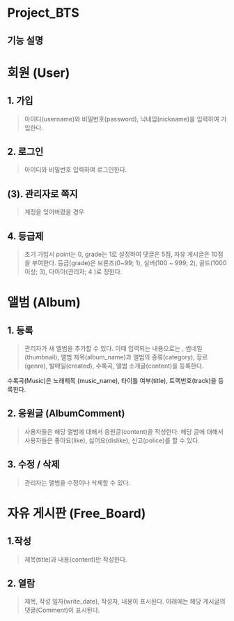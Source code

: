 # Project_BTS

## 기능 설명
# 회원 (User)
## 1. 가입
> 아이디(username)와 비밀번호(password), 닉네임(nickname)을 입력하여 가입한다.

## 2. 로그인
> 아이디와 비밀번호 입력하여 로그인한다.

## (3). 관리자로 쪽지
> 계정을 잊어버렸을 경우

## 4. 등급제
> 초기 가입시 point는 0, grade는 1로 설정하여 댓글은 5점, 자유 게시글은 10점을 부여한다.
> 등급(grade)은 브론즈(0~99; 1), 실버(100 ~ 999; 2), 골드(1000 이상; 3), 다이아(관리자; 4 )로 정한다. 


# 앨범 (Album)
## 1. 등록 
> 관리자가 새 앨범을 추가할 수 있다. 이때 입력되는 내용으로는 , 썸네일(thumbnail), 앨범 제목(album_name)과  앨범의 종류(category), 장르(genre), 발매일(created), 수록곡, 앨범 소개글(content)을 등록한다.

수록곡(Music)은 노래제목 (music_name), 타이틀 여부(title), 트랙번호(track)을 등록한다.

## 2. 응원글 (AlbumComment)
> 사용자들은 해당 앨범에 대해서 응원글(content)을 작성한다. 
> 해당 글에 대해서 사용자들은 좋아요(like), 싫어요(dislike), 신고(police)를 할 수 있다.

## 3. 수정 / 삭제
> 관리자는 앨범을 수정이나 삭제할 수 있다.


# 자유 게시판 (Free_Board)
## 1.작성
> 제목(title)과 내용(content)만 작성한다.

## 2. 열람
> 제목, 작성 일자(write_date), 작성자, 내용이 표시된다. 아래에는 해당 게시글의 댓글(Comment)이 표시된다.
